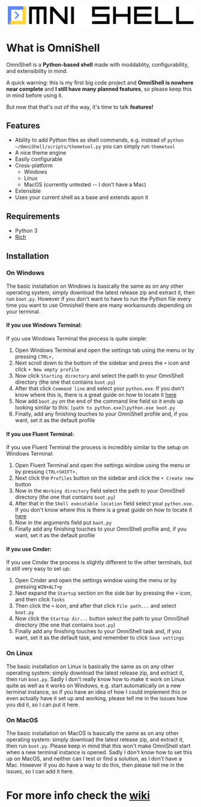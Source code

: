﻿![Omnilogo](https://raw.githubusercontent.com/D1j1t0/OmniShell-Branding/main/Logos/Omnishell%20Light%20Outline.png)
# What is OmniShell
OmniShell is a **Python-based shell** made with moddablity, configurability, and extensibility in mind.

A quick warning: this is my first big code project and **OmniShell is nowhere near complete** and **I still have many planned features**, so please keep this in mind before using it.

But now that that's out of the way, it's time to talk **features!**
## Features
- Ability to add Python files as shell commands, e.g. instead of `python ~/OmniShell/scripts/themetool.py` you can simply run `themetool`
- A nice theme engine
- Easily configurable
- Cross-platform
  - Windows
  - Linux
  - MacOS (currently untested -- I don't have a Mac)
- Extensible
- Uses your current shell as a base and extends apon it

## Requirements
- Python 3
- [Rich](https://github.com/Textualize/rich)

## Installation
### On Windows
The basic installation on Windows is basically the same as on any other operating system, simply download the latest release zip and extract it, then run `boot.py`. However if you don't want to have to run the Python file every time you want to use Omnishell there are many workarounds depending on your terminal.

#### If you use Windows Terminal:
If you use Windows Terminal the process is quite simple:
1. Open Windows Terminal and open the settings tab using the menu or by pressing `CTRL+,`
2. Next scroll down to the bottom of the sidebar and press the `+` icon and click `+ New empty profile`
3. Now click `Starting directory` and select the path to your OmniShell directory (the one that contains `boot.py`)
4. After that click `Command line` and select your `python.exe`. If you don't know where this is, there is a great guide on how to locate it [here](https://datatofish.com/locate-python-windows/)
5. Now add `boot.py` on the end of the command line field so it ends up looking similar to this: `[path to python.exe]\python.exe boot.py`
6. Finally, add any finishing touches to your OmniShell profile and, if you want, set it as the default profile

#### If you use Fluent Terminal:
If you use Fluent Terminal the process is incredibly similar to the setup on Windows Terminal:
1. Open Fluent Terminal and open the settings window using the menu or by pressing `CTRL+SHIFT+,`
2. Next click the `Profiles` button on the sidebar and click the `+ Create new` button
3. Now in the `Working directory` field select the path to your OmniShell directory (the one that contains `boot.py`)
4. After that in the `Shell executable location` field select your `python.exe`. If you don't know where this is there is a great guide on how to locate it [here](https://datatofish.com/locate-python-windows/)
5. Now in the arguments field put `boot.py`
6. Finally add any finishing touches to your OmniShell profile and, if you want, set it as the default profile

#### If you use Cmder:
If you use Cmder the process is slightly different to the other terminals, but is still very easy to set up:
1. Open Cmder and open the settings window using the menu or by pressing `WIN+ALT+p`
2. Next expand the `Startup` section on the side bar by pressing the `+` icon, and then click `Tasks`
3. Then click the `+` icon, and after that click `File path...` and select `boot.py`
4. Now click the `Startup dir...` button select the path to your OmniShell directory (the one that contains `boot.py`)
5. Finally add any finishing touches to your OmniShell task and, if you want, set it as the default task, and remember to click `Save settings`

### On Linux
The basic installation on Linux is basically the same as on any other operating system: simply download the latest release zip, and extract it, then run `boot.py`. Sadly I don't really know how to make it work on Linux quite as well as it works on Windows, e.g. start automatically on a new terminal instance, so if you have an idea of how I could implement this or even actually have it set up and working, please tell me in the issues how you did it, so I can put it here.

### On MacOS
The basic installation on MacOS is basically the same as on any other operating system: simply download the latest release zip, and extract it, then run `boot.py`. Please keep in mind that this won't make OmniShell start when a new terminal instance is opened. Sadly I don't know how to set this up on MacOS, and neither can I test or find a solution, as I don't have a Mac. However if you do have a way to do this, then please tell me in the issues, so I can add it here.

# For more info check the [wiki](https://github.com/D1j1t0/OmniShell/wiki)
